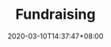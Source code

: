---
title: "Fundraising"
date: 2020-03-10T14:37:47+08:00
draft: true
nextpage: webdesign
beforepage: volunteerism
sort: 4
type: "service"

# meta description
description: "Strategies & Tools to rapidly grow international Donors"

heroBGImage: https://cdn.pixabay.com/photo/2015/05/15/14/42/monkeys-768641_1280.jpg
heroTitleImage: https://cdn.pixabay.com/photo/2016/03/27/19/49/nature-1283976_1280.jpg
heroheader:
  - heroHeading : This is how your volunteers become your biggest donors
  - heroHeading : This is where you grow your impact by growing your income
  - heroHeading : This is where you invest in growing your investors

quizcards:
  - titlefront: location
    textfront: How Many Donations Do Organizations Usually Receive From Outside Of Their Own Country?
    bgimagefront: https://source.unsplash.com/zGSWfxtMvJQ/1200x600
    titleback: 45% International
    textback: Your donors, like your volunteers, are everywhere! How people donate is changing, fast. More donors prefer to donate online, or else donate their time as volunteers instead.<br><br>As managers within NGOs and Governments we learned difficult lessons on the challenges of gaining funding, as well as the overwhelming success of getting - and keeping - good donors. We create online campaigns for you that attract the most numbers of donors and teach you how to keep those donors coming back for years.
    bgimageback: https://source.unsplash.com/84n7c9cLEKM/1200x600

  - titlefront: communication
    textfront: How Much More Crowdfunding Do Campaigns Raise When Fundraisers Update Their Supporters Regularly?
    bgimagefront: https://source.unsplash.com/qLW70Aoo8BE/1200x600
    titleback: 126% More Funds
    textback: Show your donors you care! They need to know that their money is being well-spent and the more you update them the more likely they are to share your campaign with family and friends.<br><br>Our experience in getting funding has enabled us to put into place and teach you exactly what content causes the best reaction, what tools to use to get the most donors, and most importantly how to convert your volunteers into donors. Knowing the when, where, why, and how is key.
    bgimageback: https://source.unsplash.com/0CXFhfKLIeA/1200x600

  - titlefront: promotion
    textfront: How Much Funding Is Earned In The First And Last Three Days Of A Campaign?
    bgimagefront: https://source.unsplash.com/fG5jun4bYBQ/1200x600
    titleback: 42% On Average
    textback: Get the word out! Work with your volunteers to promote your campaign well during the first and last three days and you will certainly more than meet your fundraising goals.<br><br>Together with you, we create excellent marketing strategies for your fundraising campaigns. Your ability to raise funds is directly tied with your ability to market yourself and the cause that you are championing. We also provide guides to ensure that you are maximizing your donations earned by using the most popular systems.
    bgimageback: https://cdn.pixabay.com/photo/2017/08/03/19/42/leopard-2578114_1280.jpg

  - titlefront: retention
    textfront: How Much More Monthly Donations Do You Receive By Adding A Pop-Up Asking One-Time Donors To Convert?
    bgimagefront: https://source.unsplash.com/7emiteIwfuk/1200x600
    titleback: 64% More
    textback: Don't be shy, upsell! Knowing how to convert one-time donors into repeat donors and how to convert volunteers into donors are the most important goals of fundraising. These donors provide significantly more long-term support.<br><br>We show you how to deliver the best messaging to potential donors that will motivate them to become long-term supporters. Repeat donors are motivated by how well you can keep them engaged and our plan uses all of the best donor engagement strategies to do just that.
    bgimageback: https://cdn.pixabay.com/photo/2015/02/26/06/09/panda-649938_1280.jpg

process:
  - name: Define
    image: "images/process_define__small.jpg"
    imagealttext: Kick-Off
    subtext: Project Sign-Off and Initiation
    description: We meet with you to get the formal go-ahead for the project. Then we meet with your team to understand exactly what your current fundraising activities are, what your optimal future state is, and how we can plan to get you to that goal from where you are right now.
    description2: Deliverable - Project Charter
  - name: Discover
    image: "images/process_discover__small.jpg"
    imagealttext: Discovery
    subtext: Market Research and Plan
    description: We research your biggest local (and even global) competitors and understand what fundraising campaigns and strategies are working for them that we can make work for you instead.
    description2: Deliverable - Market Research Summary
  - name: Design
    image: "images/process_design__small.jpg"
    imagealttext: Design
    subtext: Messaging and Structure
    description: We meet with your team to capture the most desired fundraising goals and themes to be included in the new campaigns. We create example campaigns and review them with you. Once these preliminary campaign designs are accepted, we begin creating visibility strategies, working closely with your team on data and design.
    description2: Deliverable - Finalized Design
  - name: Do
    image: "images/process_do__small.jpg"
    imagealttext: Registration
    subtext: Registration and Optimization
    description: We register, detail, and design superb profiles on all major Fundraising and Crowdfunding platforms where you currently have no profiles. For those platforms you are already on, we optimize all of the content and design to align with the new formal Design parameters.
    description2: Deliverable - Completed Profiles
  - name: Debut
    image: "images/process_debut__small.jpg"
    imagealttext: Final Delivery
    subtext: Finalized Campaign Presentation
    description: We present all of the new and improved Fundraising and Crowdfunding profiles across all of the major platforms. We walk you through the frameworks we have created for you and your team to know what, when, and how to engage with donors for the highest donations. Then, with your feedback, we integrate any changes you may wish to make and complete all remaining technical tasks.
    description2: Deliverable - Finalized Profiles and Posting Frameworks
  - name: Deliver
    image: "images/process_deliver__small.jpg"
    imagealttext: Hand-Over
    subtext: Guides and Support
    description: We transfer all administrative IDs and passwords to you and provide excellent user guides to help your staff take over the administrative tasks of making sure the Fundraising and Crowdfunding profiles stay current and engaging after we hand them over. But that is not the end though as we will provide you with ongoing support and strategic advice for any changes you may wish to make in your profiles and fundraising strategies in the future.
    description2: Deliverable - Support Guides
---